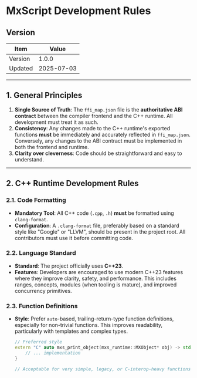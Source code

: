 # MxScript Development Rules

## Version

| Item    | Value      |
| ------- | ---------- |
| Version | 1.0.0      |
| Updated | 2025-07-03 |

---

## 1. General Principles

1.  **Single Source of Truth**: The `ffi_map.json` file is the **authoritative ABI contract** between the compiler frontend and the C++ runtime. All development must treat it as such.
2.  **Consistency**: Any changes made to the C++ runtime's exported functions **must** be immediately and accurately reflected in `ffi_map.json`. Conversely, any changes to the ABI contract must be implemented in both the frontend and runtime.
3.  **Clarity over cleverness**: Code should be straightforward and easy to understand.

---

## 2. C++ Runtime Development Rules

### 2.1. Code Formatting

* **Mandatory Tool**: All C++ code (`.cpp`, `.h`) **must** be formatted using `clang-format`.
* **Configuration**: A `.clang-format` file, preferably based on a standard style like "Google" or "LLVM", should be present in the project root. All contributors must use it before committing code.

### 2.2. Language Standard

* **Standard**: The project officially uses **C++23**.
* **Features**: Developers are encouraged to use modern C++23 features where they improve clarity, safety, and performance. This includes ranges, concepts, modules (when tooling is mature), and improved concurrency primitives.

### 2.3. Function Definitions

* **Style**: Prefer `auto`-based, trailing-return-type function definitions, especially for non-trivial functions. This improves readability, particularly with templates and complex types.

    ```cpp
    // Preferred style
    extern "C" auto mxs_print_object(mxs_runtime::MXObject* obj) -> std::size_t {
        // ... implementation
    }

    // Acceptable for very simple, legacy, or C-interop-heavy functions